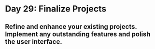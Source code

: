 # Day 29: Finalize Projects

## Refine and enhance your existing projects. Implement any outstanding features and polish the user interface.
